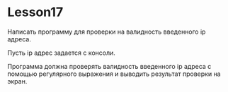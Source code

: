 # Lesson17
Написать программу для проверки на валидность введенного ip адреса.

Пусть ip адрес задается с консоли.

Программа должна проверять валидность введенного ip адреса с помощью регулярного выражения и выводить результат проверки на экран.
